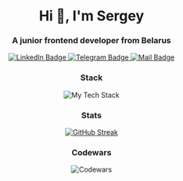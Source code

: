 <h1 align="center">Hi 👋, I'm Sergey</h1>
<h3 align="center">A junior frontend developer from Belarus</h3>

<div align="center">
   <a href="https://www.linkedin.com/in/sergey-saprankov/" target="_blank">
    <img src="https://img.shields.io/badge/LinkedIn-0077B5?style=for-the-badge&logo=linkedin&logoColor=white" alt="LinkedIn Badge"/>
  </a>
  <a href="https://t.me/sergeysaprankov" target="_blank">
    <img src="https://img.shields.io/badge/Telegram-blue?style=for-the-badge&logo=telegram&logoColor=white" alt="Telegram Badge"/>
  </a>
  <a href="mailto:sergeysaprankov1992@gmail.com" target="_blank">
    <img src="https://img.shields.io/badge/Mail-red?style=for-the-badge&logo=gmail&logoColor=white" alt="Mail Badge"/>
  </a>
</div>

<h3 align="center">Stack</h3>
<div align="center">
  
![My Tech Stack](https://github-readme-tech-stack.vercel.app/api/cards?align=center&width=700&titleAlign=center&fontWeight=normal&showBorder=false&lineHeight=10&lineCount=3&theme=github_dark&hideBg=true&hideTitle=true&line1=react,react,61DAFB;redux,redux,764ABC;typescript,typescript,3178C6;javascript,javascript,F7DF1E;axios,axios,5A29E4;&line2=html5,html5,E34F26;css3,css3,1572B6;sass,sass,CC6699;mui,mui,007FFF;storybook,storybook,FF4785;&line3=postman,postman,FF6C37;jest,jest,C21325;git,git,F05032;reactrouter,react%20router,CA4245;reacthookform,hook%20form,EC5990;)

</div>


<h3 align="center">Stats</h3>
<div align="center"> 
  
[![GitHub Streak](https://streak-stats.demolab.com?user=Sergey-Saprankov&theme=dark)](https://git.io/streak-stats)
  
</div>

<h3 align="center">Codewars</h3>  
<div align="center">
  
![Codewars](https://github.r2v.ch/codewars?user=Sergey-Saprankov&stroke=%23BB432C)
  
</div>


